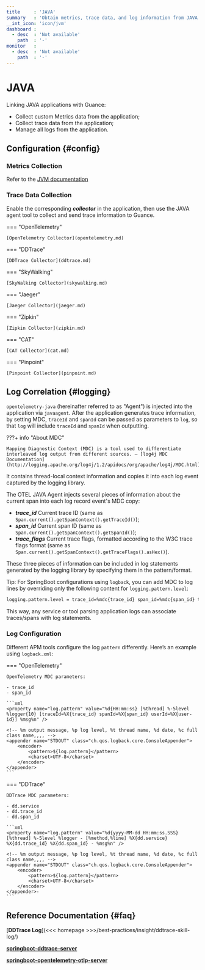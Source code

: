 ```yaml
---
title     : 'JAVA'
summary   : 'Obtain metrics, trace data, and log information from JAVA applications'
__int_icon: 'icon/jvm'
dashboard :
  - desc  : 'Not available'
    path  : '-'
monitor   :
  - desc  : 'Not available'
    path  : '-'
---
```


<!-- markdownlint-disable MD025 -->
# JAVA
<!-- markdownlint-enable -->

Linking JAVA applications with Guance:

- Collect custom Metrics data from the application;
- Collect trace data from the application;
- Manage all logs from the application.

## Configuration {#config}

### Metrics Collection

Refer to the [JVM documentation](jvm.md)

### Trace Data Collection

Enable the corresponding ***collector*** in the application, then use the JAVA agent tool to collect and send trace information to Guance.
<!-- markdownlint-disable MD046 -->
=== "OpenTelemetry"

    [OpenTelemetry Collector](opentelemetry.md)

=== "DDTrace"

    [DDTrace Collector](ddtrace.md)

=== "SkyWalking"

    [SkyWalking Collector](skywalking.md)

=== "Jaeger"

    [Jaeger Collector](jaeger.md)

=== "Zipkin"

    [Zipkin Collector](zipkin.md)

=== "CAT"

    [CAT Collector](cat.md)

=== "Pinpoint"

    [Pinpoint Collector](pinpoint.md)
<!-- markdownlint-enable -->
## Log Correlation {#logging}

`opentelemetry-java` (hereinafter referred to as "Agent") is injected into the application via `javaagent`. After the application generates trace information, by setting MDC, `traceId` and `spanId` can be passed as parameters to `log`, so that `log` will include `traceId` and `spanId` when outputting.
<!-- markdownlint-disable MD046 -->
???+ info "About MDC"

    Mapping Diagnostic Context (MDC) is a tool used to differentiate interleaved log output from different sources. — [log4j MDC Documentation](http://logging.apache.org/log4j/1.2/apidocs/org/apache/log4j/MDC.html)
<!-- markdownlint-enable -->
It contains thread-local context information and copies it into each log event captured by the logging library.

The OTEL JAVA Agent injects several pieces of information about the current span into each log record event's MDC copy:

- ***trace_id*** Current trace ID (same as `Span.current().getSpanContext().getTraceId()`);
- ***span_id*** Current span ID (same as `Span.current().getSpanContext().getSpanId()`);
- ***trace_flags*** Current trace flags, formatted according to the W3C trace flags format (same as `Span.current().getSpanContext().getTraceFlags().asHex()`).

These three pieces of information can be included in log statements generated by the logging library by specifying them in the pattern/format.

Tip: For SpringBoot configurations using `logback`, you can add MDC to log lines by overriding only the following content for `logging.pattern.level`:

```bash
logging.pattern.level = trace_id=%mdc{trace_id} span_id=%mdc{span_id} trace_flags=%mdc{trace_flags} %5p
```

This way, any service or tool parsing application logs can associate traces/spans with log statements.

### Log Configuration

Different APM tools configure the log `pattern` differently. Here’s an example using `logback.xml`:
<!-- markdownlint-disable MD046 -->
=== "OpenTelemetry"

    OpenTelemetry MDC parameters:

    - trace_id
    - span_id

    ```xml
    <property name="log.pattern" value="%d{HH:mm:ss} [%thread] %-5level %logger{10} [traceId=%X{trace_id} spanId=%X{span_id} userId=%X{user-id}] %msg%n" />

    <!-- %m output message, %p log level, %t thread name, %d date, %c full class name,,,, -->
    <appender name="STDOUT" class="ch.qos.logback.core.ConsoleAppender">
        <encoder>
            <pattern>${log.pattern}</pattern>
            <charset>UTF-8</charset>
        </encoder>
    </appender>
    ```

=== "DDTrace"

    DDTrace MDC parameters:

    - dd.service
    - dd.trace_id
    - dd.span_id

    ```xml
    <property name="log.pattern" value="%d{yyyy-MM-dd HH:mm:ss.SSS} [%thread] %-5level %logger - [%method,%line] %X{dd.service} %X{dd.trace_id} %X{dd.span_id} - %msg%n" />

    <!-- %m output message, %p log level, %t thread name, %d date, %c full class name,,,, -->
    <appender name="STDOUT" class="ch.qos.logback.core.ConsoleAppender">
        <encoder>
            <pattern>${log.pattern}</pattern>
            <charset>UTF-8</charset>
        </encoder>
    </appender>-
    ```
<!-- markdownlint-enable -->

## Reference Documentation {#faq}

[**DDTrace Log**](<<< homepage >>>/best-practices/insight/ddtrace-skill-log/)

[**springboot-ddtrace-server**](https://github.com/lrwh/observable-demo/blob/main/springboot-ddtrace-server/src/main/resources/logback-spring.xml)

[**springboot-opentelemetry-otlp-server**](https://github.com/lrwh/observable-demo/blob/main/springboot-opentelemetry-otlp-server/src/main/resources/logback-spring.xml)
